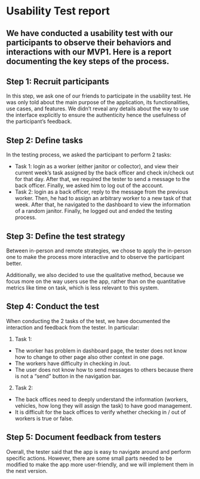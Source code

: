 # Usability Test report

We have conducted a usability test with our participants to observe their behaviors and interactions with our MVP1. Here is a report documenting the key steps of the process.
---
## Step 1: Recruit participants
In this step, we ask one of our friends to participate in the usability test. He was only told about the main purpose of the application, its functionalities, use cases, and features. We didn’t reveal any details about the way to use the interface explicitly to ensure the authenticity hence the usefulness of the participant’s feedback.
## Step 2: Define tasks
In the testing process, we asked the participant to perform 2 tasks:
- Task 1: login as a worker (either janitor or collector), and view their current week’s task assigned by the back officer and check in/check out for that day. After that, we required the tester to send a message to the back officer. Finally, we asked him to log out of the account.
- Task 2: login as a back officer, reply to the message from the previous worker. Then, he had to assign an arbitrary worker to a new task of that week. After that, he navigated to the dashboard to view the information of a random janitor. Finally, he logged out and ended the testing process.
## Step 3: Define the test strategy
Between in-person and remote strategies, we chose to apply the in-person one to make the process more interactive and to observe the participant better.
	
Additionally, we also decided to use the qualitative method, because we focus more on the way users use the app, rather than on the quantitative metrics like time on task, which is less relevant to this system.

## Step 4: Conduct the test
When conducting the 2 tasks of the test, we have documented the interaction and feedback from the tester. In particular:
1. Task 1: 
- The worker has problem in dashboard page, the tester does not know how to change to other page also other context in one page.
- The workers have difficulty in checking in /out.
- The user does not know how to send messages to others because there is not a “send” button in the navigation bar.
2. Task 2:
- The back offices need to deeply understand the information (workers, vehicles, how long they will assign the task) to have good management.
- It is difficult for the back offices to verify whether checking in / out of workers is true or false.

## Step 5: Document feedback from testers
Overall, the tester said that the app is easy to navigate around and perform specific actions. However, there are some small parts needed to be modified to make the app more user-friendly, and we will implement them in the next version.
